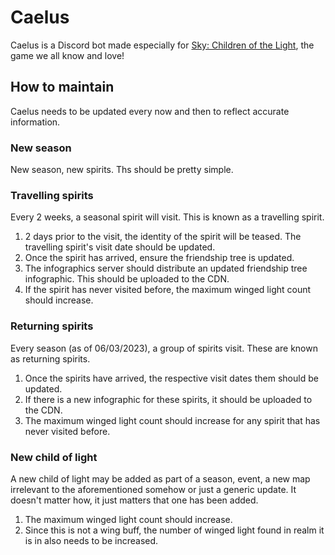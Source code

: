 # Caelus

Caelus is a Discord bot made especially for [Sky: Children of the Light][thatskygame], the game we all know and love!

## How to maintain

Caelus needs to be updated every now and then to reflect accurate information.

### New season

New season, new spirits. Ths should be pretty simple.

### Travelling spirits

Every 2 weeks, a seasonal spirit will visit. This is known as a travelling spirit.

1. 2 days prior to the visit, the identity of the spirit will be teased. The travelling spirit's visit date should be updated.
2. Once the spirit has arrived, ensure the friendship tree is updated.
3. The infographics server should distribute an updated friendship tree infographic. This should be uploaded to the CDN.
4. If the spirit has never visited before, the maximum winged light count should increase.

### Returning spirits

Every season (as of 06/03/2023), a group of spirits visit. These are known as returning spirits.

1. Once the spirits have arrived, the respective visit dates them should be updated.
2. If there is a new infographic for these spirits, it should be uploaded to the CDN.
3. The maximum winged light count should increase for any spirit that has never visited before.

### New child of light

A new child of light may be added as part of a season, event, a new map irrelevant to the aforementioned somehow or just a generic update. It doesn't matter how, it just matters that one has been added.

1. The maximum winged light count should increase.
2. Since this is not a wing buff, the number of winged light found in realm it is in also needs to be increased.

[thatskygame]: https://thatskygame.com/

